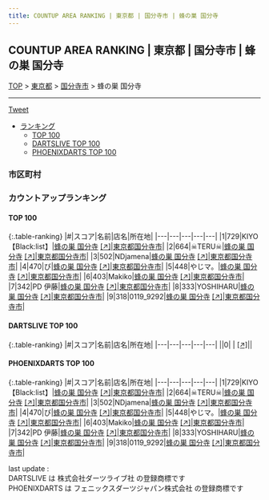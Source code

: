 ```yaml
---
title: COUNTUP AREA RANKING | 東京都 | 国分寺市 | 蜂の巣 国分寺
---
```

## COUNTUP AREA RANKING | 東京都 | 国分寺市 | 蜂の巣 国分寺

[TOP](/darts/rank/) > [東京都](/darts/rank/東京都/) > [国分寺市](/darts/rank/東京都/国分寺市/) > 蜂の巣 国分寺

___

<a href="https://twitter.com/share?ref_src=twsrc%5Etfw" data-text="COUNTUP AREA RANKING | 東京都国分寺市蜂の巣 国分寺" class="twitter-share-button" data-hashtags="DARTSLIVE,PHOENIXDARTS,darts,ダーツ" data-show-count="false">Tweet</a>

* [ランキング](#カウントアップランキング)
    * [TOP 100](#top-100)
    * [DARTSLIVE TOP 100](#dartslive-top-100)
    * [PHOENIXDARTS TOP 100](#phoenixdarts-top-100)

### 市区町村

<ul>

</ul>

### カウントアップランキング

#### TOP 100



{:.table-ranking}
|#|スコア|名前|店名|所在地|
|---|---|---|---|---|
|1|729|<span class="rank-name-pd">KIYO【Black:list】</span>|<a href="/darts/rank/shops/68199.html">蜂の巣 国分寺</a> <a href="https://vs.phoenixdarts.com/jp/shop/shopDetailInfo/s_68199?s_seq=68199">[↗]</a>|<a href="/darts/rank/東京都/国分寺市">東京都国分寺市</a>|
|2|664|<span class="rank-name-pd">☠TERU☠</span>|<a href="/darts/rank/shops/68199.html">蜂の巣 国分寺</a> <a href="https://vs.phoenixdarts.com/jp/shop/shopDetailInfo/s_68199?s_seq=68199">[↗]</a>|<a href="/darts/rank/東京都/国分寺市">東京都国分寺市</a>|
|3|502|<span class="rank-name-pd">NDjamena</span>|<a href="/darts/rank/shops/68199.html">蜂の巣 国分寺</a> <a href="https://vs.phoenixdarts.com/jp/shop/shopDetailInfo/s_68199?s_seq=68199">[↗]</a>|<a href="/darts/rank/東京都/国分寺市">東京都国分寺市</a>|
|4|470|<span class="rank-name-pd">び</span>|<a href="/darts/rank/shops/68199.html">蜂の巣 国分寺</a> <a href="https://vs.phoenixdarts.com/jp/shop/shopDetailInfo/s_68199?s_seq=68199">[↗]</a>|<a href="/darts/rank/東京都/国分寺市">東京都国分寺市</a>|
|5|448|<span class="rank-name-pd">やじマ。</span>|<a href="/darts/rank/shops/68199.html">蜂の巣 国分寺</a> <a href="https://vs.phoenixdarts.com/jp/shop/shopDetailInfo/s_68199?s_seq=68199">[↗]</a>|<a href="/darts/rank/東京都/国分寺市">東京都国分寺市</a>|
|6|403|<span class="rank-name-pd">Makiko</span>|<a href="/darts/rank/shops/68199.html">蜂の巣 国分寺</a> <a href="https://vs.phoenixdarts.com/jp/shop/shopDetailInfo/s_68199?s_seq=68199">[↗]</a>|<a href="/darts/rank/東京都/国分寺市">東京都国分寺市</a>|
|7|342|<span class="rank-name-pd">PD 伊藤</span>|<a href="/darts/rank/shops/68199.html">蜂の巣 国分寺</a> <a href="https://vs.phoenixdarts.com/jp/shop/shopDetailInfo/s_68199?s_seq=68199">[↗]</a>|<a href="/darts/rank/東京都/国分寺市">東京都国分寺市</a>|
|8|333|<span class="rank-name-pd">YOSHIHARU</span>|<a href="/darts/rank/shops/68199.html">蜂の巣 国分寺</a> <a href="https://vs.phoenixdarts.com/jp/shop/shopDetailInfo/s_68199?s_seq=68199">[↗]</a>|<a href="/darts/rank/東京都/国分寺市">東京都国分寺市</a>|
|9|318|<span class="rank-name-pd">0119_9292</span>|<a href="/darts/rank/shops/68199.html">蜂の巣 国分寺</a> <a href="https://vs.phoenixdarts.com/jp/shop/shopDetailInfo/s_68199?s_seq=68199">[↗]</a>|<a href="/darts/rank/東京都/国分寺市">東京都国分寺市</a>|


#### DARTSLIVE TOP 100



{:.table-ranking}
|#|スコア|名前|店名|所在地|
|---|---|---|---|---|
||0|<span class="rank-name-dl"> </span>|<a href="/darts/rank/shops/.html"></a> <a href="">[↗]</a>|<a href="/darts/rank//"></a>|


#### PHOENIXDARTS TOP 100



{:.table-ranking}
|#|スコア|名前|店名|所在地|
|---|---|---|---|---|
|1|729|<span class="rank-name-pd">KIYO【Black:list】</span>|<a href="/darts/rank/shops/68199.html">蜂の巣 国分寺</a> <a href="https://vs.phoenixdarts.com/jp/shop/shopDetailInfo/s_68199?s_seq=68199">[↗]</a>|<a href="/darts/rank/東京都/国分寺市">東京都国分寺市</a>|
|2|664|<span class="rank-name-pd">☠TERU☠</span>|<a href="/darts/rank/shops/68199.html">蜂の巣 国分寺</a> <a href="https://vs.phoenixdarts.com/jp/shop/shopDetailInfo/s_68199?s_seq=68199">[↗]</a>|<a href="/darts/rank/東京都/国分寺市">東京都国分寺市</a>|
|3|502|<span class="rank-name-pd">NDjamena</span>|<a href="/darts/rank/shops/68199.html">蜂の巣 国分寺</a> <a href="https://vs.phoenixdarts.com/jp/shop/shopDetailInfo/s_68199?s_seq=68199">[↗]</a>|<a href="/darts/rank/東京都/国分寺市">東京都国分寺市</a>|
|4|470|<span class="rank-name-pd">び</span>|<a href="/darts/rank/shops/68199.html">蜂の巣 国分寺</a> <a href="https://vs.phoenixdarts.com/jp/shop/shopDetailInfo/s_68199?s_seq=68199">[↗]</a>|<a href="/darts/rank/東京都/国分寺市">東京都国分寺市</a>|
|5|448|<span class="rank-name-pd">やじマ。</span>|<a href="/darts/rank/shops/68199.html">蜂の巣 国分寺</a> <a href="https://vs.phoenixdarts.com/jp/shop/shopDetailInfo/s_68199?s_seq=68199">[↗]</a>|<a href="/darts/rank/東京都/国分寺市">東京都国分寺市</a>|
|6|403|<span class="rank-name-pd">Makiko</span>|<a href="/darts/rank/shops/68199.html">蜂の巣 国分寺</a> <a href="https://vs.phoenixdarts.com/jp/shop/shopDetailInfo/s_68199?s_seq=68199">[↗]</a>|<a href="/darts/rank/東京都/国分寺市">東京都国分寺市</a>|
|7|342|<span class="rank-name-pd">PD 伊藤</span>|<a href="/darts/rank/shops/68199.html">蜂の巣 国分寺</a> <a href="https://vs.phoenixdarts.com/jp/shop/shopDetailInfo/s_68199?s_seq=68199">[↗]</a>|<a href="/darts/rank/東京都/国分寺市">東京都国分寺市</a>|
|8|333|<span class="rank-name-pd">YOSHIHARU</span>|<a href="/darts/rank/shops/68199.html">蜂の巣 国分寺</a> <a href="https://vs.phoenixdarts.com/jp/shop/shopDetailInfo/s_68199?s_seq=68199">[↗]</a>|<a href="/darts/rank/東京都/国分寺市">東京都国分寺市</a>|
|9|318|<span class="rank-name-pd">0119_9292</span>|<a href="/darts/rank/shops/68199.html">蜂の巣 国分寺</a> <a href="https://vs.phoenixdarts.com/jp/shop/shopDetailInfo/s_68199?s_seq=68199">[↗]</a>|<a href="/darts/rank/東京都/国分寺市">東京都国分寺市</a>|


<div class="footer border-top border-gray-light mt-5 pt-3 text-right text-gray">
    last update : <span style="font-weight: italic" id="foot_last_modified"></span><br />
    DARTSLIVE は 株式会社ダーツライブ社 の登録商標です<br />
    PHOENIXDARTS は フェニックスダーツジャパン株式会社 の登録商標です<br />
</div>

<script src="https://cdnjs.cloudflare.com/ajax/libs/jquery.tablesorter/2.31.3/js/jquery.tablesorter.min.js" integrity="sha512-qzgd5cYSZcosqpzpn7zF2ZId8f/8CHmFKZ8j7mU4OUXTNRd5g+ZHBPsgKEwoqxCtdQvExE5LprwwPAgoicguNg==" crossorigin="anonymous" referrerpolicy="no-referrer"></script>
<link rel="stylesheet" href="https://cdnjs.cloudflare.com/ajax/libs/jquery.tablesorter/2.31.3/css/theme.default.min.css" integrity="sha512-wghhOJkjQX0Lh3NSWvNKeZ0ZpNn+SPVXX1Qyc9OCaogADktxrBiBdKGDoqVUOyhStvMBmJQ8ZdMHiR3wuEq8+w==" crossorigin="anonymous" referrerpolicy="no-referrer" />
<script>
$(function() {
    $(".table-ranking").tablesorter({sortList:[[0, 0]]});
    $("#foot_last_modified").text(formatDate(new Date(document.lastModified), 'yyyy-MM-dd HH:mm:ss'));
});
</script>

<script async src="https://platform.twitter.com/widgets.js" charset="utf-8"></script>